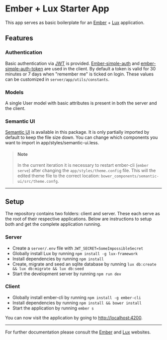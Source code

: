 # Ember + Lux Starter App

This app serves as basic boilerplate for an [Ember](https://emberjs.com) + [Lux](https://github.com/postlight/lux) application.

## Features
### Authentication
Basic authentication via [JWT](https://jwt.io) is provided. [Ember-simple-auth](https://github.com/simplabs/ember-simple-auth) and [ember-simple-auth-token](https://github.com/jpadilla/ember-simple-auth-token) are used in the client. By default a token is valid for 30 minutes or 7 days when "remember me" is ticked on login. These values can be customized in `server/app/utils/constants`.

### Models
A single User model with basic attributes is present in both the server and the client.

### Semantic UI
[Semantic UI](https://semantic-ui.com/) is available in this package. It is only partially imported by default to keep the file size down. You can change which components you want to import in app/styles/semantic-ui.less.

> #### Note
> In the current iteration it is necessary to restart ember-cli (`ember serve`) after changing the `app/styles/theme.config` file. This will the edited theme file to the correct location: `bower_components/semantic-ui/src/theme.confg`.

---

## Setup
The repository contains two folders: client and server. These each serve as the root of their respective applications. Below are instructions to setup both and get the complete application running.

### Server

- Create a `server/.env` file with `JWT_SECRET=SomeImpossibleSecret`
- Globally install Lux by running `npm install -g lux-framework`
- Install dependencies by running `npm install`
- Create, migrate and seed an sqlite database by running `lux db:create && lux db:migrate && lux db:seed`
- Start the development server by running `npm run dev`

### Client

- Globally install ember-cli by running `npm install -g ember-cli`
- Install dependencies by running `npm install && bower install`
- Start the application by running `ember s`

You can now visit the application by going to <http://localhost:4200>.

---

For further documentation please consult the [Ember](https://emberjs.com) and [Lux](https://github.com/postlight/lux) websites.
